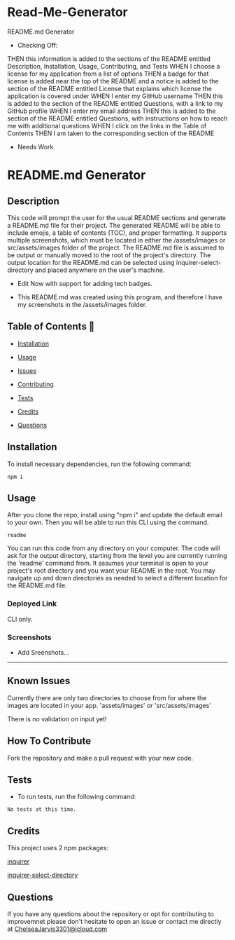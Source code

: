 # Read-Me-Generator
README.md Generator

* Checking Off: 

THEN this information is added to the sections of the README entitled Description, Installation, Usage, Contributing, and Tests
WHEN I choose a license for my application from a list of options
THEN a badge for that license is added near the top of the README and a notice is added to the section of the README entitled License that explains which license the application is covered under
WHEN I enter my GitHub username
THEN this is added to the section of the README entitled Questions, with a link to my GitHub profile
WHEN I enter my email address
THEN this is added to the section of the README entitled Questions, with instructions on how to reach me with additional questions
WHEN I click on the links in the Table of Contents
THEN I am taken to the corresponding section of the README



* Needs Work

# README.md Generator 

## Description

This code will prompt the user for the usual README sections and generate a README.md file for their project. The generated README will be able to include emojis, a table of contents (TOC), and proper formatting. It supports multiple screenshots, which must be located in either the /assets/images or src/assets/images folder of the project. The README.md file is assumed to be output or manually moved to the root of the project's directory. The output location for the README.md can be selected using inquirer-select-directory and placed anywhere on the user's machine.

* Edit
Now with support for adding tech badges. 

* This README.md was created using this program, and therefore I have my screenshots in the /assets/images folder.


## Table of Contents 📖

- [Installation](#Installation)

- [Usage](#usage)

* [Issues](#known-issues)

* [Contributing](#how-to-contribute)

* [Tests](#tests)

* [Credits](#credits)

* [Questions](#questions)

## Installation

To install necessary dependencies, run the following command:

```
npm i
```

## Usage

After you clone the repo, install using "npm i" and update the default email to your own. Then you will be able to run this CLI using the command.

```
readme
```

You can run this code from any directory on your computer. The code will ask for the output directory, starting from the level you are currently running the 'readme' command from. It assumes your terminal is open to your project's root directory and you want your README in the root. You may navigate up and down directories as needed to select a different location for the README.md file.

### Deployed Link

CLI only.

### Screenshots

* Add Sreenshots...

_____________________________________________________________________
## Known Issues

Currently there are only two directories to choose from for where the images are located in your app.
'assets/images'  or 
'src/assets/images'  

There is no validation on input yet!

## How To Contribute

Fork the repository and make a pull request with your new code.


## Tests

* To run tests, run the following command:
```
No tests at this time.
```


## Credits

This project uses 2 npm packages:

[inquirer](https://www.npmjs.com/package/inquirer)

[inquirer-select-directory](https://classic.yarnpkg.com/en/package/inquirer-select-directory)



## Questions

If you have any questions about the repository or opt for contributing to improvemnet please don't hesitate to open an issue or contact me directly at ChelseaJarvis3301@icloud.com


